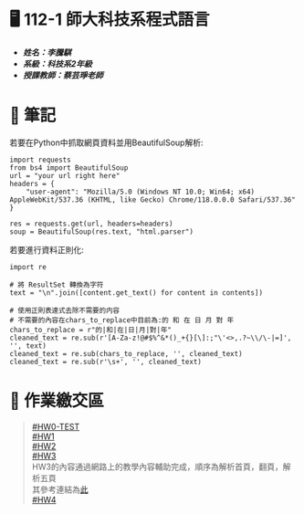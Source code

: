 # :desktop_computer: 112-1 師大科技系程式語言
* <em><strong>姓名：李騰騏
* 系級：科技系2年級 
* 授課教師：蔡芸琤老師</strong></em>
# :file_folder: 筆記  
若要在Python中抓取網頁資料並用BeautifulSoup解析:  
```
import requests
from bs4 import BeautifulSoup
url = "your url right here"
headers = {
    "user-agent": "Mozilla/5.0 (Windows NT 10.0; Win64; x64) AppleWebKit/537.36 (KHTML, like Gecko) Chrome/118.0.0.0 Safari/537.36"
}

res = requests.get(url, headers=headers)
soup = BeautifulSoup(res.text, "html.parser")
```
若要進行資料正則化:  
```
import re

# 將 ResultSet 轉換為字符
text = "\n".join([content.get_text() for content in contents])

# 使用正則表達式去除不需要的内容
# 不需要的內容在chars_to_replace中目前為:的 和 在 日 月 對 年
chars_to_replace = r"的|和|在|日|月|對|年"
cleaned_text = re.sub(r'[A-Za-z!@#$%^&*()_+{}[\]:;"\'<>,.?~\\/\-|=]', '', text)
cleaned_text = re.sub(chars_to_replace, '', cleaned_text)
cleaned_text = re.sub(r'\s+', '', cleaned_text)
```
# :page_facing_up: 作業繳交區  
>[#HW0-TEST](https://github.com/mason45ok/PL-Repo/tree/main/PL-test-set)  
>[#HW1](https://github.com/mason45ok/PL-Repo/tree/main/HW1)  
>[#HW2](https://github.com/mason45ok/PL-Repo/tree/main/HW2)  
>[#HW3](https://github.com/mason45ok/PL-Repo/tree/main/HW3)  
HW3的內容通過網路上的教學內容輔助完成，順序為解析首頁，翻頁，解析五頁  
其參考連結為[此](https://www.youtube.com/watch?v=O6h1csENqBc)  
>[#HW4](https://medium.com/@mason45ok/程式語言-文字雲-d06b582c15a3)
